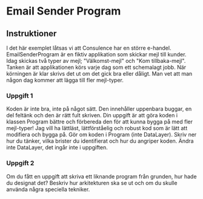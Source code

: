 # Email Sender Program

## Instruktioner ##

I det här exemplet låtsas vi att Consulence har en större e-handel. EmailSenderProgram är en fiktiv applikation som skickar mejl till kunder. 
Idag skickas två typer av mejl; "Välkomst-mejl" och "Kom tillbaka-mejl". Tanken är att applikationen körs varje dag som ett schemalagt jobb. 
När körningen är klar skrivs det ut om det gick bra eller dåligt.
Man vet att man någon dag kommer att lägga till fler mejl-typer.

### Uppgift 1 ###
Koden är inte bra, inte på något sätt. Den innehåller uppenbara buggar, en del feltänk och den är rätt fult skriven.
Din uppgift är att göra koden i klassen Program bättre och förbereda den för att kunna bygga på med fler mejl-typer!
Jag vill ha lättläst, lättförståelig och robust kod som är lätt att modifiera och bygga på. Gör om koden i Program (inte DataLayer). 
Skriv ner hur du tänker, vilka brister du identifierat och hur du angriper koden.
Ändra inte DataLayer, det ingår inte i uppgiften.

### Uppgift 2 ###
Om du fått en uppgift att skriva ett liknande program från grunden, hur hade du designat det? 
Beskriv hur arkitekturen ska se ut och om du skulle använda några speciella tekniker.
